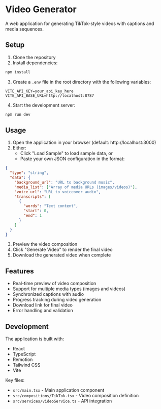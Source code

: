# Video Generator

A web application for generating TikTok-style videos with captions and media sequences.

## Setup

1. Clone the repository
2. Install dependencies:
```bash
npm install
```

3. Create a `.env` file in the root directory with the following variables:
```
VITE_API_KEY=your_api_key_here
VITE_API_BASE_URL=http://localhost:8787
```

4. Start the development server:
```bash
npm run dev
```

## Usage

1. Open the application in your browser (default: http://localhost:3000)
2. Either:
   - Click "Load Sample" to load sample data, or
   - Paste your own JSON configuration in the format:
```json
{
  "type": "string",
  "data": {
    "background_url": "URL to background music",
    "media_list": ["Array of media URLs (images/videos)"],
    "voice_url": "URL to voiceover audio",
    "transcripts": [
      {
        "words": "Text content",
        "start": 0,
        "end": 1
      }
    ]
  }
}
```

3. Preview the video composition
4. Click "Generate Video" to render the final video
5. Download the generated video when complete

## Features

- Real-time preview of video composition
- Support for multiple media types (images and videos)
- Synchronized captions with audio
- Progress tracking during video generation
- Download link for final video
- Error handling and validation

## Development

The application is built with:
- React
- TypeScript
- Remotion
- Tailwind CSS
- Vite

Key files:
- `src/main.tsx` - Main application component
- `src/compositions/TikTok.tsx` - Video composition definition
- `src/services/videoService.ts` - API integration
